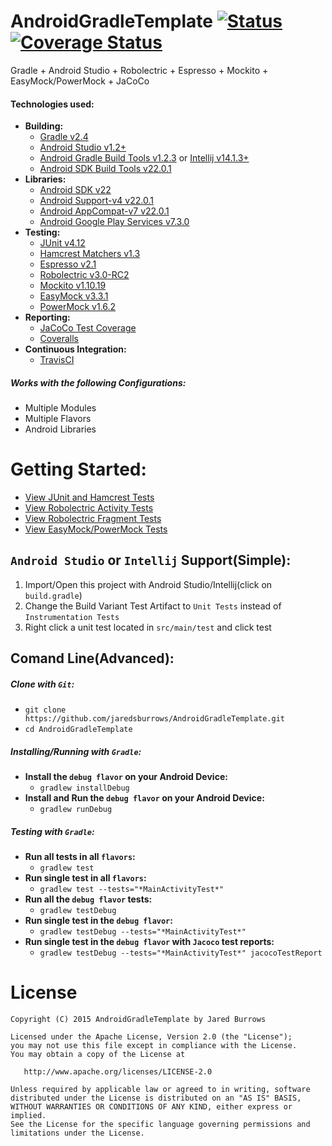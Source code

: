 AndroidGradleTemplate [![Status](https://travis-ci.org/jaredsburrows/AndroidGradleTemplate.svg?branch=master)](https://travis-ci.org/jaredsburrows/AndroidGradleTemplate) [![Coverage Status](https://coveralls.io/repos/jaredsburrows/AndroidGradleTemplate/badge.svg?branch=master)](https://coveralls.io/r/jaredsburrows/AndroidGradleTemplate?branch=master)
=========
Gradle + Android Studio + Robolectric + Espresso + Mockito + EasyMock/PowerMock + JaCoCo

#### Technologies used:
- **Building:**
   - [Gradle v2.4](http://gradle.org/docs/current/release-notes)
   - [Android Studio v1.2+](http://tools.android.com/recent)
   - [Android Gradle Build Tools v1.2.3](http://tools.android.com/tech-docs/new-build-system) or [Intellij v14.1.3+](https://www.jetbrains.com/idea/download/)
   - [Android SDK Build Tools v22.0.1](http://developer.android.com/tools/revisions/build-tools.html)
- **Libraries:**
   - [Android SDK v22](http://developer.android.com/tools/revisions/platforms.html#5.1)
   - [Android Support-v4 v22.0.1](http://developer.android.com/tools/support-library/features.html#v4)
   - [Android AppCompat-v7 v22.0.1](http://developer.android.com/tools/support-library/features.html#v7-appcompat)
   - [Android Google Play Services v7.3.0](https://developer.android.com/google/play-services/index.html)
- **Testing:**
   - [JUnit v4.12](https://github.com/junit-team/junit)
   - [Hamcrest Matchers v1.3](https://github.com/hamcrest/JavaHamcrest)
   - [Espresso v2.1](https://code.google.com/p/android-test-kit/wiki/Espresso)
   - [Robolectric v3.0-RC2](https://github.com/robolectric/robolectric)
   - [Mockito v1.10.19](https://github.com/mockito/mockito)
   - [EasyMock v3.3.1](https://github.com/easymock/easymock)
   - [PowerMock v1.6.2](https://github.com/jayway/powermock)
- **Reporting:**
   - [JaCoCo Test Coverage](http://www.eclemma.org/jacoco/)
   - [Coveralls](https://coveralls.io/)
- **Continuous Integration:**
   - [TravisCI](http://docs.travis-ci.com/user/languages/android/)

##### Works with the following Configurations:
 - Multiple Modules
 - Multiple Flavors
 - Android Libraries

# Getting Started:
 - [View JUnit and Hamcrest Tests](src/test/java/burrows/apps/example/template/util/AdUtilsTest.java)
 - [View Robolectric Activity Tests](src/test/java/burrows/apps/example/template/activity/MainActivityTest.java)
 - [View Robolectric Fragment Tests](src/test/java/burrows/apps/example/template/fragment/PlaceHolderFragmentTest.java)
 - [View EasyMock/PowerMock Tests](src/test/java/burrows/apps/example/template/util/PlayServicesUtilsTest.java)

## `Android Studio` or `Intellij` Support(Simple):
1. Import/Open this project with Android Studio/Intellij(click on `build.gradle`)
2. Change the Build Variant Test Artifact to `Unit Tests` instead of `Instrumentation Tests`
3. Right click a unit test located in `src/main/test` and click test

## Comand Line(Advanced):
##### Clone with `Git`:
 - `git clone https://github.com/jaredsburrows/AndroidGradleTemplate.git`
 - `cd AndroidGradleTemplate`

##### Installing/Running with `Gradle`:
 - **Install the `debug flavor` on your Android Device:**
   - `gradlew installDebug`
 - **Install and Run the `debug flavor` on your Android Device:**
   - `gradlew runDebug` 

##### Testing with `Gradle`:
 - **Run all tests in all `flavors`:**
   - `gradlew test`
 - **Run single test in all `flavors`:**
   - `gradlew test --tests="*MainActivityTest*"`
 - **Run all the `debug flavor` tests:**
   - `gradlew testDebug`
 - **Run single test in the `debug flavor`:**
   - `gradlew testDebug --tests="*MainActivityTest*"`
 - **Run single test in the `debug flavor` with `Jacoco` test reports:**
   - `gradlew testDebug --tests="*MainActivityTest*" jacocoTestReport`

License
=========

    Copyright (C) 2015 AndroidGradleTemplate by Jared Burrows
   
    Licensed under the Apache License, Version 2.0 (the "License");
    you may not use this file except in compliance with the License.
    You may obtain a copy of the License at

       http://www.apache.org/licenses/LICENSE-2.0

    Unless required by applicable law or agreed to in writing, software
    distributed under the License is distributed on an "AS IS" BASIS,
    WITHOUT WARRANTIES OR CONDITIONS OF ANY KIND, either express or implied.
    See the License for the specific language governing permissions and
    limitations under the License.
